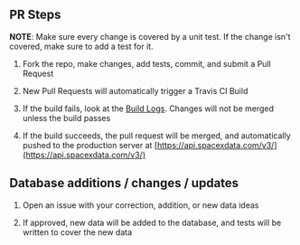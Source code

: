 ## PR Steps

**NOTE**: Make sure every change is covered by a unit test. If the change isn't
covered, make sure to add a test for it.

1. Fork the repo, make changes, add tests, commit, and submit a Pull Request

2. New Pull Requests will automatically trigger a Travis CI Build

3. If the build fails, look at the [Build Logs](https://travis-ci.org/r-spacex/SpaceX-API).
Changes will not be merged unless the build passes

4. If the build succeeds, the pull request will be merged, and automatically
pushed to the production server at [https://api.spacexdata.com/v3/](https://api.spacexdata.com/v3/)

## Database additions / changes / updates

1. Open an issue with your correction, addition, or new data ideas

2. If approved, new data will be added to the database, and tests will be written to cover the new data
